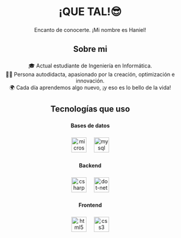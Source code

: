 <h1 align="center">¡QUE TAL!😎</h1>

###

<p align="center">Encanto de conocerte. ¡Mi nombre es Haniel!</p>

###

<h2 align="center">Sobre mi</h2>

###

<p align="center">🎓 Actual estudiante de Ingeniería en Informática.<br>👨‍💻 Persona autodidacta, apasionado por la creación, optimización e innovación.<br>🌍 Cada día aprendemos algo nuevo, ¡y eso es lo bello de la vida!</p>

###

<h2 align="center">Tecnologías que uso</h2>

###

<h4 align="center">Bases de datos</h4>

###

<div align="center">
  <img src="https://cdn.jsdelivr.net/gh/devicons/devicon/icons/microsoftsqlserver/microsoftsqlserver-plain.svg" height="40" alt="microsoftsqlserver logo"  />
  <img width="12" />
  <img src="https://cdn.jsdelivr.net/gh/devicons/devicon/icons/mysql/mysql-original.svg" height="40" alt="mysql logo"  />
</div>

###

<h4 align="center">Backend</h4>

###

<div align="center">
  <img src="https://cdn.jsdelivr.net/gh/devicons/devicon/icons/csharp/csharp-original.svg" height="40" alt="csharp logo"  />
  <img width="12" />
  <img src="https://cdn.jsdelivr.net/gh/devicons/devicon/icons/dot-net/dot-net-original.svg" height="40" alt="dot-net logo"  />
</div>

###

<h4 align="center">Frontend</h4>

###

<div align="center">
  <img src="https://cdn.jsdelivr.net/gh/devicons/devicon/icons/html5/html5-original.svg" height="40" alt="html5 logo"  />
  <img width="12" />
  <img src="https://cdn.jsdelivr.net/gh/devicons/devicon/icons/css3/css3-original.svg" height="40" alt="css3 logo"  />
</div>

###
